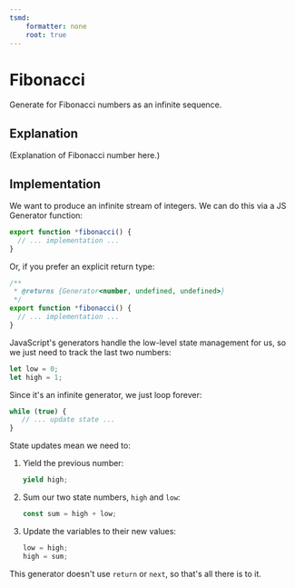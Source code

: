 ```yaml
---
tsmd:
	formatter: none
	root: true
---
```


# Fibonacci

Generate for Fibonacci numbers as an infinite sequence.

## Explanation

(Explanation of Fibonacci number here.)

## Implementation

We want to produce an infinite stream of integers.
We can do this via a JS Generator function:

```javascript id="signature"
export function *fibonacci() {
  // ... implementation ...
}
```

Or, if you prefer an explicit return type:

```javascript id="signature"
/**
 * @returns {Generator<number, undefined, undefined>}
 */
export function *fibonacci() {
  // ... implementation ...
}
```

JavaScript's generators handle the low-level state management for us, so we just need to track the last two numbers:

```javascript id="implementation"
let low = 0;
let high = 1;
```

Since it's an infinite generator, we just loop forever:

```javascript
while (true) {
   // ... update state ...
}
```

State updates mean we need to:

1. Yield the previous number:
   ```javascript id="update"
   yield high;
   ```
2. Sum our two state numbers, `high` and `low`:
   ```javascript
   const sum = high + low;
   ```
3. Update the variables to their new values:
   ```javascript
   low = high;
   high = sum;
   ```

This generator doesn't use `return` or `next`, so that's all there is to it.
